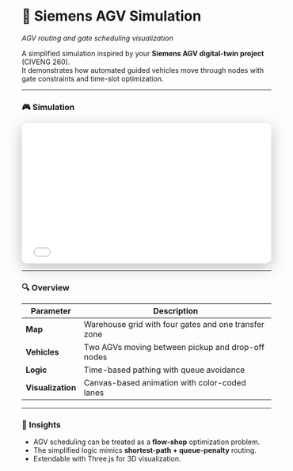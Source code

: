 # 🚙 Siemens AGV Simulation  
_AGV routing and gate scheduling visualization_

A simplified simulation inspired by your **Siemens AGV digital-twin project** (CIVENG 260).  
It demonstrates how automated guided vehicles move through nodes with gate constraints and time-slot optimization.

---

### 🎮 Simulation

<div style="aspect-ratio:16/9; max-width:900px; margin:0 auto; border-radius:12px; overflow:hidden; box-shadow:0 8px 30px rgba(0,0,0,.25);">
  <iframe src="../games/agv.html" title="AGV Simulation"
          style="width:100%; height:100%; border:0;"></iframe>
</div>

---

### 🔍 Overview
| Parameter | Description |
|------------|-------------|
| **Map** | Warehouse grid with four gates and one transfer zone |
| **Vehicles** | Two AGVs moving between pickup and drop-off nodes |
| **Logic** | Time-based pathing with queue avoidance |
| **Visualization** | Canvas-based animation with color-coded lanes |

---

### 🧭 Insights
- AGV scheduling can be treated as a **flow-shop** optimization problem.  
- The simplified logic mimics **shortest-path + queue-penalty** routing.  
- Extendable with Three.js for 3D visualization.
